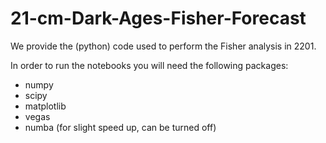 # 21-cm-Dark-Ages-Fisher-Forecast
We provide the (python) code used to perform the Fisher analysis in 2201.

In order to run the notebooks you will need the following packages:
  - numpy
  - scipy
  - matplotlib
  - vegas
  - numba (for slight speed up, can be turned off)
